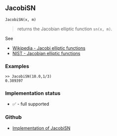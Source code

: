 ## JacobiSN

```
JacobiSN(x, m)
```

> returns the Jacobian elliptic function `sn(x, m)`. 
   

See
* [Wikipedia - Jacobi elliptic functions](https://en.wikipedia.org/wiki/Jacobi_elliptic_functions)
* [NIST - Jacobian elliptic functions](https://dlmf.nist.gov/22.5)

### Examples

```
>> JacobiSN(10.0,1/3)
0.389397
```






### Implementation status

* &#x2705; - full supported

### Github

* [Implementation of JacobiSN](https://github.com/axkr/symja_android_library/blob/master/symja_android_library/matheclipse-core/src/main/java/org/matheclipse/core/builtin/EllipticIntegrals.java#L2063) 
